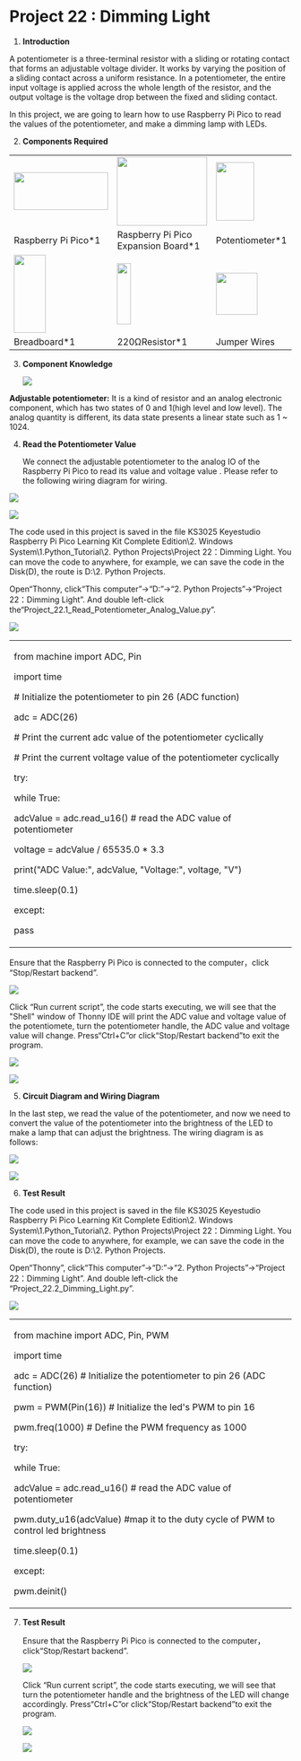 # Project 22 : Dimming Light

1.  **Introduction**

A potentiometer is a three-terminal resistor with a sliding or rotating contact that forms an adjustable voltage divider. It works by varying the position of a sliding contact across a uniform resistance. In a potentiometer, the entire input voltage is applied across the whole length of the resistor, and the output voltage is the voltage drop between the fixed and sliding contact.

In this project, we are going to learn how to use Raspberry Pi Pico to read the values of the potentiometer, and make a dimming lamp with LEDs.

2.  **Components Required**

<table>
<tbody>
<tr class="odd">
<td><img src="https://raw.githubusercontent.com/keyestudio/KS3025-KS3025F-Keyestudio-Raspberry-Pi-Pico-Learning-Kit-Complete-Edition-Python/master/media/b1265f71184b5d144248ea3e847a18c9.jpeg" style="width:1.75486in;height:0.69861in" /></td>
<td><img src="https://raw.githubusercontent.com/keyestudio/KS3025-KS3025F-Keyestudio-Raspberry-Pi-Pico-Learning-Kit-Complete-Edition-Python/master/media/bbed91c0b45fcafc7e7163bfeabf68f9.png" style="width:1.67014in;height:1.28472in" /></td>
<td><img src="https://raw.githubusercontent.com/keyestudio/KS3025-KS3025F-Keyestudio-Raspberry-Pi-Pico-Learning-Kit-Complete-Edition-Python/master/media/03ab81e8b4f09287d2781ef0fd297f85.png" style="width:0.70556in;height:1.08125in" /></td>
<td><img src="https://raw.githubusercontent.com/keyestudio/KS3025-KS3025F-Keyestudio-Raspberry-Pi-Pico-Learning-Kit-Complete-Edition-Python/master/media/ef77f5a64c382157fc2dea21ec373fef.png" style="width:0.29514in;height:1.25903in" /></td>
</tr>
<tr class="even">
<td>Raspberry Pi Pico*1</td>
<td>Raspberry Pi Pico Expansion Board*1</td>
<td>Potentiometer*1</td>
<td>Red LED*1</td>
</tr>
<tr class="odd">
<td><img src="https://raw.githubusercontent.com/keyestudio/KS3025-KS3025F-Keyestudio-Raspberry-Pi-Pico-Learning-Kit-Complete-Edition-Python/master/media/e380dd26e4825be9a768973802a55fe6.png" style="width:0.59028in;height:1.44583in" /></td>
<td><img src="https://raw.githubusercontent.com/keyestudio/KS3025-KS3025F-Keyestudio-Raspberry-Pi-Pico-Learning-Kit-Complete-Edition-Python/master/media/845d05a6108b1662b828610ba9dcb788.png" style="width:0.25833in;height:1.13681in" /></td>
<td><img src="https://raw.githubusercontent.com/keyestudio/KS3025-KS3025F-Keyestudio-Raspberry-Pi-Pico-Learning-Kit-Complete-Edition-Python/master/media/e9a8d050105397bb183512fb4ffdd2f6.png" style="width:0.77222in;height:0.77986in" /></td>
<td><img src="https://raw.githubusercontent.com/keyestudio/KS3025-KS3025F-Keyestudio-Raspberry-Pi-Pico-Learning-Kit-Complete-Edition-Python/master/media/7dcbd02995be3c142b2f97df7f7c03ce.png" style="width:1.05903in;height:0.56667in" /></td>
</tr>
<tr class="even">
<td>Breadboard*1</td>
<td>220ΩResistor*1</td>
<td>Jumper Wires</td>
<td>USB Cable*1</td>
</tr>
</tbody>
</table>

3.  **Component Knowledge**
    
    ![](/media/03ab81e8b4f09287d2781ef0fd297f85.png)

**Adjustable potentiometer:** It is a kind of resistor and an analog electronic component, which has two states of 0 and 1(high level and low level). The analog quantity is different, its data state presents a linear state such as 1 \~ 1024.

4.  **Read the Potentiometer Value**
    
    We connect the adjustable potentiometer to the analog IO of the Raspberry Pi Pico to read its value and voltage value . Please refer to the following wiring diagram for wiring.

![](/media/b8ee6320bce8729a4309857f257d30ec.png)

![](/media/cb970a340d830569e9ac4462a1318e44.png)

The code used in this project is saved in the file KS3025 Keyestudio Raspberry Pi Pico Learning Kit Complete Edition\\2. Windows System\\1.Python\_Tutorial\\2. Python Projects\\Project 22：Dimming Light. You can move the code to anywhere, for example, we can save the code in the Disk(D), the route is D:\\2. Python Projects.

Open“Thonny, click“This computer”→“D:”→“2. Python Projects”→“Project 22：Dimming Light”. And double left-click
the“Project\_22.1\_Read\_Potentiometer\_Analog\_Value.py”.

![](/media/d9cf3ce6c364675b7e787b625232e23a.png)

<table>
<tbody>
<tr class="odd">
<td><p>from machine import ADC, Pin</p>
<p>import time</p>
<p># Initialize the potentiometer to pin 26 (ADC function)</p>
<p>adc = ADC(26)</p>
<p># Print the current adc value of the potentiometer cyclically</p>
<p># Print the current voltage value of the potentiometer cyclically</p>
<p>try:</p>
<p>while True:</p>
<p>adcValue = adc.read_u16() # read the ADC value of potentiometer</p>
<p>voltage = adcValue / 65535.0 * 3.3</p>
<p>print("ADC Value:", adcValue, "Voltage:", voltage, "V")</p>
<p>time.sleep(0.1)</p>
<p>except:</p>
<p>pass</p></td>
</tr>
</tbody>
</table>

Ensure that the Raspberry Pi Pico is connected to the computer，click “Stop/Restart backend”.

![](/media/463e789ae8824b5c724e8ff9a084a674.png)

Click “Run current script”, the code starts executing, we will see that the "Shell" window of Thonny IDE will print the ADC value and voltage value of the potentiomete, turn the potentiometer handle, the ADC value and voltage value will change. Press“Ctrl+C”or click“Stop/Restart backend”to exit the program.

![](/media/00c8eafb82c2ade2b6efe03ff4c5d8ac.png)

![](/media/969b9de3cf505f05d6a9361286cef9c9.png)

5.  **Circuit Diagram and Wiring Diagram**

In the last step, we read the value of the potentiometer, and now we need to convert the value of the potentiometer into the brightness of the LED to make a lamp that can adjust the brightness. The wiring diagram is as follows:

![](/media/66f721b77035d40556c873e0c4577b4a.png)

![](/media/93b03f3cdc8af506d9035b748839ac33.png)

6.  **Test Result**

The code used in this project is saved in the file KS3025 Keyestudio Raspberry Pi Pico Learning Kit Complete Edition\\2. Windows System\\1.Python\_Tutorial\\2. Python Projects\\Project 22：Dimming Light. You can move the code to anywhere, for example, we can save the code in the Disk(D), the route is D:\\2. Python Projects.

Open“Thonny”, click“This computer”→“D:”→“2. Python Projects”→“Project 22：Dimming Light”. And double left-click the “Project\_22.2\_Dimming\_Light.py”.

![](/media/a9b04adef7ed5ed1429a923974241984.png)

<table>
<tbody>
<tr class="odd">
<td><p>from machine import ADC, Pin, PWM</p>
<p>import time</p>
<p>adc = ADC(26) # Initialize the potentiometer to pin 26 (ADC function)</p>
<p>pwm = PWM(Pin(16)) # Initialize the led's PWM to pin 16</p>
<p>pwm.freq(1000) # Define the PWM frequency as 1000</p>
<p>try:</p>
<p>while True:</p>
<p>adcValue = adc.read_u16() # read the ADC value of potentiometer</p>
<p>pwm.duty_u16(adcValue) #map it to the duty cycle of PWM to control led brightness</p>
<p>time.sleep(0.1)</p>
<p>except:</p>
<p>pwm.deinit()</p></td>
</tr>
</tbody>
</table>

7.  **Test Result**
    
    Ensure that the Raspberry Pi Pico is connected to the computer，click“Stop/Restart backend”.
    
    ![](/media/1d2b9866779f2f666fcf4a65e22a2173.png)
    
    Click “Run current script”, the code starts executing, we will see that turn the potentiometer handle and the brightness of the LED will change accordingly. Press“Ctrl+C”or click“Stop/Restart backend”to exit the program.
    
    ![](/media/a00b986be5645a89d8fbcfb235b79cb9.png)
    
    ![](/media/eca30dead3f4923afa0dcb0306db2319.jpeg)

